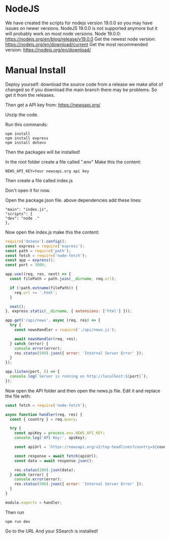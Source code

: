 # NodeJS
We have created the scripts for nodejs version 19.0.0 so you may have issues on newer versions.
NodeJS 19.0.0 is not supported anymore but it will probably work on most node versions.
Node 19.0.0: https://nodejs.org/en/blog/release/v19.0.0
Get the newest node version: https://nodejs.org/en/download/current
Get the most recommended version: https://nodejs.org/en/download/

# Manual Install
Deploy yourself:
download the source code from a release we make allot of changed so if you download the main branch there may be problems.
So get it from the releases.

Then get a API key from: https://newsapi.org/

Unzip the code.

Run this commands:
```
npm install
npm install express
npm install dotenv
```

Then the packages will be installed!

In the root folder create a file called ".env"
Make this the content:
```
NEWS_API_KEY=Your newsapi.org api key
```

Then create a file called index.js

Don't open it for now.

Open the package.json file.
above dependencies add these lines:
```
"main": "index.js",
"scripts": {
"dev": "node ."
},
```

Now open the index.js make this the content:
```js
require('dotenv').config();
const express = require('express');
const path = require('path');
const fetch = require('node-fetch');
const app = express();
const port = 3000;

app.use((req, res, next) => {
  const filePath = path.join(__dirname, req.url);

  if (!path.extname(filePath)) {
    req.url += '.html';
  }

  next();
}, express.static(__dirname, { extensions: ['html'] }));

app.get('/api/news', async (req, res) => {
  try {
    const newsHandler = require('./api/news.js');

    await newsHandler(req, res);
  } catch (error) {
    console.error(error);
    res.status(500).json({ error: 'Internal Server Error' });
  }
});

app.listen(port, () => {
  console.log(`Server is running on http://localhost:${port}`);
});
```

Now open the API folder and then open the news.js file.
Edit it and replace the file with:
```js
const fetch = require('node-fetch');

async function handler(req, res) {
  const { country } = req.query;

  try {
    const apiKey = process.env.NEWS_API_KEY;
    console.log('API Key:', apiKey); 

    const apiUrl = `https://newsapi.org/v2/top-headlines?country=${country}&apiKey=${apiKey}`;

    const response = await fetch(apiUrl);
    const data = await response.json();

    res.status(200).json(data);
  } catch (error) {
    console.error(error);
    res.status(500).json({ error: 'Internal Server Error' });
  }
}

module.exports = handler;
```

Then run 
```
npm run dev
```

Go to the URL
And your SSearch is installed!
